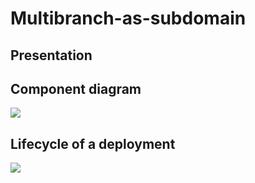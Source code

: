 # Multibranch-as-subdomain

## Presentation



## Component diagram 

![](doc/Multibranches%20diagrammes-Composants.png)

## Lifecycle of a deployment

![](doc/Multibranches%20diagrammes-Activity.png)

